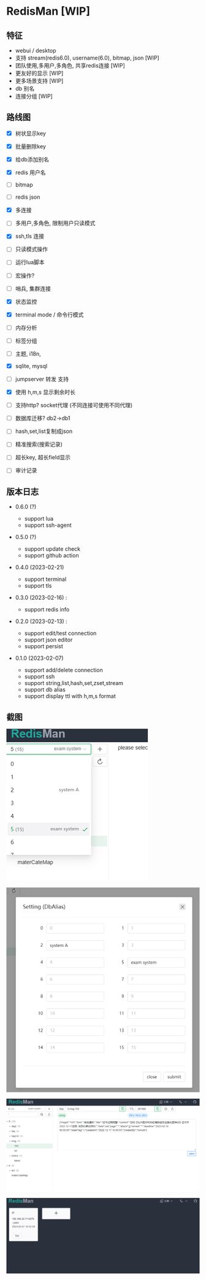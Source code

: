 # RedisMan [WIP]

## 特征
- webui / desktop
- 支持 stream(redis6.0), username(6.0), bitmap, json [WIP]
- 团队使用,多用户,多角色, 共享redis连接 [WIP]
- 更友好的显示 [WIP]
- 更多场景支持 [WIP]
- db 别名 
- 连接分组 [WIP]

## 路线图

- [x] 树状显示key
- [x] 批量删除key
- [x] 给db添加别名
- [x] redis 用户名
- [ ] bitmap
- [ ] redis json 
- [x] 多连接
- [ ] 多用户,多角色, 限制用户只读模式
- [x] ssh,tls 连接
- [ ] 只读模式操作
- [ ] 运行lua脚本
- [ ] 宏操作?
- [ ] 哨兵, 集群连接
- [x] 状态监控
- [x] terminal mode / 命令行模式
- [ ] 内存分析
- [ ] 标签分组
- [ ] 主题, i18n, 
- [x] sqlite, mysql
- [ ] jumpserver 转发 支持
- [x] 使用 h,m,s 显示剩余时长
- [ ] 支持http? socket代理 (不同连接可使用不同代理)
- [ ] 数据库迁移? db2->db1
- [ ] hash,set,list复制成json
- [ ] 精准搜索(搜索记录)
- [ ] 超长key, 超长field显示
- [ ] 审计记录


## 版本日志

- 0.6.0 (?)
  - support lua
  - support ssh-agent

- 0.5.0 (?)
  - support update check
  - support github action

- 0.4.0 (2023-02-21)
  - support terminal
  - support tls

- 0.3.0 (2023-02-16) :
  - support redis info

- 0.2.0 (2023-02-13) :
  - support edit/test connection
  - support json editor
  - support persist

- 0.1.0 (2023-02-07)
  - support add/delete connection
  - support ssh
  - support string,list,hash,set,zset,stream
  - support db alias
  - support display ttl with h,m,s format

## 截图
![](./doc/1.png)

![](./doc/2.png)

![](./doc/3.png)

![](./doc/4.png)